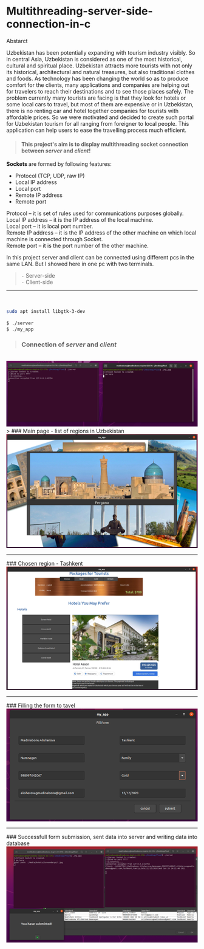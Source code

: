 # Multithreading-server-side-connection-in-c

  Abstarct
<p> Uzbekistan has been potentially expanding with tourism industry visibly. So in central Asia, Uzbekistan is considered as one of the most historical, cultural and spiritual place. Uzbekistan attracts more tourists with not only its historical, architectural and natural treasures, but also traditional clothes and foods. As technology has been changing the world so as to produce comfort for the clients, many applications and companies are helping out for travelers to reach their destinations and to see those places safely. The problem currently many tourists are facing is that they look for hotels or some local cars to travel, but most of them are expensive or in Uzbekistan, there is no renting car and hotel together companies for tourists with affordable prices. So we were motivated and decided to create such portal for Uzbekistan tourism for all ranging from foreigner to local people. This application can help users to ease the travelling process much efficient. </p>

> #### This project's aim is to display multithreading socket connection between <em>server</em> and <em>client</em>! 

  <b> Sockets </b> are formed by following features: 
  * Protocol (TCP, UDP, raw IP) 
  * Local IP address 
  * Local port 
  * Remote IP address 
  * Remote port  <br>

<p> Protocol – it is set of rules used for communications purposes globally.<br>
 Local IP address – it is the IP address of the local machine.<br>
 Local port – it is local port number.<br>
 Remote IP address – it is the IP address of the other machine on which local machine is connected  through Socket.<br>
 Remote port – it is the port number of the other machine.  
  </p>

<p> In this project server and client can be connected using different pcs in the same LAN. But I showed here in one pc with two terminals. </p>

> `-` Server-side <br>
>  `-` Client-side 
  <hr> 
 <br>
 
 ```bash
sudo apt install libgtk-3-dev 
```
 ```
$ ./server
$ ./my_app
```
> ### Connection of <em> server </em> and <em> client </em> 
<br>
  <img src ="images/img1.png">
  
   <br>
   > ### Main page - list of regions in Uzbekistan
<br>
  <img src ="images/img2.png">
  <hr>### Chosen region - Tashkent
<br>
  <img src ="images/img3.png">
  <hr>### Filling the form to tavel
<br>
  <img src ="images/img4.png">
  <hr>### Successfull form submission, sent data into server and writing data into database
<br>
  <img src ="images/img5.png">



